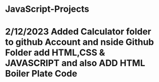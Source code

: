# JavaScript-Projects

# 2/12/2023 Added Calculator folder to github Account and nside Github Folder add HTML,CSS & JAVASCRIPT and also ADD HTML Boiler Plate Code
